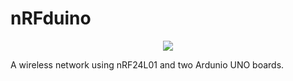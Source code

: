 # nRFduino
<p align="center">
  <img src="https://raw.githubusercontent.com/aligholamee/nRFduino/master/rfDunio2.png">
</p>
A wireless network using nRF24L01 and two Ardunio UNO boards.
